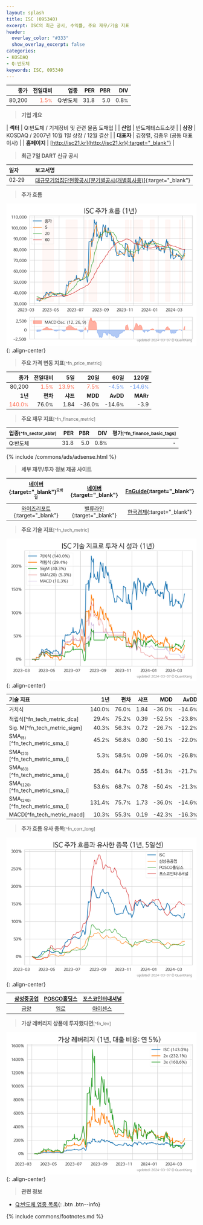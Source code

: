 ```yaml
---
layout: splash
title: ISC (095340)
excerpt: ISC의 최근 공시, 수익률, 주요 재무/기술 지표
header:
  overlay_color: "#333"
  show_overlay_excerpt: false
categories:
- KOSDAQ
- Q:반도체
keywords: ISC, 095340
---
```


| **종가** | **전일대비** | **업종** | **PER** | **PBR** | **DIV** |
| -------: | -----------: | -------: | ------: | ------: | ------: |
| 80,200 | <span style="color: tomato">1.5<small>%</small></span> | Q:반도체 | 31.8 | 5.0 | 0.8<small>%</small> |

<!-- more -->


> **기업 개요**<a id="company"></a>

| <span style="white-space:nowrap;">**섹터**</span> | Q:반도체 / 기계장비 및 관련 물품 도매업 |
| <span style="white-space:nowrap;">**산업**</span> | 반도체테스트소켓 |
| <span style="white-space:nowrap;">**상장**</span> | KOSDAQ / 2007년 10월 1일 상장 / 12월 결산 |
| <span style="white-space:nowrap;">**대표자**</span> | 김정렬, 김종우 (공동 대표이사) |
| <span style="white-space:nowrap;">**홈페이지**</span> | [http://isc21.kr](http://isc21.kr){:target="_blank"} |


> **최근 7일 DART 신규 공시**<a id="dart"></a>

| **일자** |      | **보고서명** |
| :------- | :--- | :----------- |
| 02&#x2011;29 | | [대규모기업집단현황공시[분기별공시(개별회사용)]](https://dart.fss.or.kr/dsaf001/main.do?rcpNo=20240229000996){:target="_blank"} |


> **주가 흐름**<a id="price"></a>

![095340](/stock/images/095340.png){: .align-center}


> **주요 가격 변동 지표**<small>[^fn_price_metric]</small>

| **종가** | **전일대비** | **5일** | **20일** | **60일** | **120일** |
| -------: | -----------: | ------: | -------: | -------: | --------: |
| 80,200 | <span style="color: tomato">1.5<small>%</small></span> | <span style="color: tomato">13.9<small>%</small></span> | <span style="color: tomato">7.5<small>%</small></span> | <span style="color: cornflowerblue">-4.5<small>%</small></span> | <span style="color: cornflowerblue">-14.6<small>%</small></span> |
| **1년** | **편차** | **샤프** | **MDD** | **AvDD** | **MARr** |
| <span style="color: tomato">140.0<small>%</small></span> | 76.0<small>%</small> | 1.84 | -36.0<small>%</small> | -14.6<small>%</small> | -3.9 |


> **주요 재무 지표**<small>[^fn_finance_metric]</small>

| **업종**<small>[^fn_sector_abbr]</small> | **PER** | **PBR** | **DIV** | **평가**<small>[^fn_finance_basic_tags]</small> |
| :--------------------------------------- | ------: | ------: | ------: | ----------------------------------------------: |
| Q:반도체 | 31.8 | 5.0 | 0.8<small>%</small> | - |



{% include /commons/ads/adsense.html %}

> **세부 재무/투자 정보 제공 사이트**

| [네이버](https://m.stock.naver.com/domestic/stock/095340/finance/summary){:target="_blank"}<sup><small>모바일</small></sup> | [네이버](https://finance.naver.com/item/coinfo.naver?code=095340){:target="_blank"} | [FnGuide](https://comp.fnguide.com/SVO2/ASP/SVD_Invest.asp?gicode=A095340&MenuYn=Y){:target="_blank"} |
| :---: | :---: | :---: |
| [와이즈리포트](https://comp.wisereport.co.kr/company/c1040001.aspx?cmp_cd=095340){:target="_blank"} | [밸류라인](https://www.valueline.co.kr/finance/summary/095340){:target="_blank"} | [한국경제](https://markets.hankyung.com/stock/095340/financial-summary){:target="_blank"} |


> **주요 기술 지표**<small>[^fn_tech_metric]</small>


![095340](/stock/images/095340_tech.png){: .align-center}

| **기술 지표** | **1년** | **편차** | **샤프** | **MDD** | **AvDD** |
| :------------ | ------: | -----------: | -------: | ------: | -------: |
| 거치식 | 140.0<small>%</small> | 76.0<small>%</small> | 1.84 | -36.0<small>%</small> | -14.6<small>%</small> |
| 적립식[^fn_tech_metric_dca] | 29.4<small>%</small> | 75.2<small>%</small> | 0.39 | -52.5<small>%</small> | -23.8<small>%</small> |
| Sig. M[^fn_tech_metric_sigm] | 40.3<small>%</small> | 56.3<small>%</small> | 0.72 | -26.7<small>%</small> | -12.2<small>%</small> |
| SMA<small><sub>(5)</sub></small>[^fn_tech_metric_sma_i] | 45.2<small>%</small> | 56.8<small>%</small> | 0.80 | -50.1<small>%</small> | -22.0<small>%</small> |
| SMA<small><sub>(20)</sub></small>[^fn_tech_metric_sma_i] | 5.3<small>%</small> | 58.5<small>%</small> | 0.09 | -56.0<small>%</small> | -26.8<small>%</small> |
| SMA<small><sub>(60)</sub></small>[^fn_tech_metric_sma_i] | 35.4<small>%</small> | 64.7<small>%</small> | 0.55 | -51.3<small>%</small> | -21.7<small>%</small> |
| SMA<small><sub>(120)</sub></small>[^fn_tech_metric_sma_i] | 53.6<small>%</small> | 68.7<small>%</small> | 0.78 | -50.4<small>%</small> | -21.3<small>%</small> |
| SMA<small><sub>(240)</sub></small>[^fn_tech_metric_sma_i] | 131.4<small>%</small> | 75.7<small>%</small> | 1.73 | -36.0<small>%</small> | -14.6<small>%</small> |
| MACD[^fn_tech_metric_macd] | 10.3<small>%</small> | 55.3<small>%</small> | 0.19 | -42.3<small>%</small> | -16.3<small>%</small> |


> **주가 흐름 유사 종목**<a id="corr"></a><small>[^fn_corr_long]</small>

![095340](/stock/images/095340_corr.png){: .align-center}

|       | [삼성중공업](/010140/) | [POSCO홀딩스](/005490/) | [포스코인터내셔널](/047050/) |
| :---: | :------------------------------------: | :------------------------------------: | :------------------------------------: |
|       | [금양](/001570/) | [엠로](/058970/) | [아이센스](/099190/) |


> **가상 레버리지 상품에 투자했다면**<a id="2x"></a><small>[^fn_lev]</small>

![095340](/stock/images/095340_2x.png){: .align-center}


> **관련 정보**

- [Q:반도체 업종 목록](/stats/sector/kosdaq_업종_반도체_종목/){: .btn .btn--info}

{% include commons/footnotes.md %}